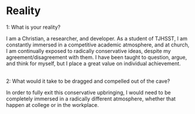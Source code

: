 # Reality
1: What is your reality?

I am a Christian, a researcher, and developer. As a student of TJHSST, I am constantly immersed in a competitive academic atmosphere, and at church, I am continually exposed to radically conservative ideas, despite my agreement/disagreement with them. I have been taught to question, argue, and think for myself, but I place a great value on individual achievement. 

\
2: What would it take to be dragged and compelled out of the cave? 

In order to fully exit this conservative upbringing, I would need to be completely immersed in a radically different atmosphere, whether that happen at college or in the workplace.

